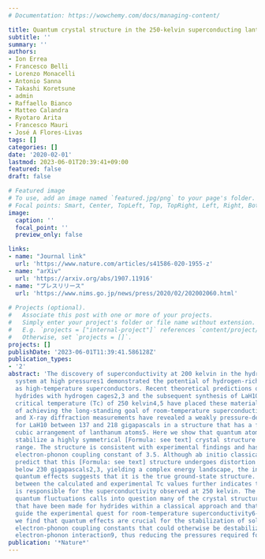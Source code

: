 ```yaml
---
# Documentation: https://wowchemy.com/docs/managing-content/

title: Quantum crystal structure in the 250-kelvin superconducting lanthanum hydride
subtitle: ''
summary: ''
authors:
- Ion Errea
- Francesco Belli
- Lorenzo Monacelli
- Antonio Sanna
- Takashi Koretsune
- admin
- Raffaello Bianco
- Matteo Calandra
- Ryotaro Arita
- Francesco Mauri
- José A Flores-Livas
tags: []
categories: []
date: '2020-02-01'
lastmod: 2023-06-01T20:39:41+09:00
featured: false
draft: false

# Featured image
# To use, add an image named `featured.jpg/png` to your page's folder.
# Focal points: Smart, Center, TopLeft, Top, TopRight, Left, Right, BottomLeft, Bottom, BottomRight.
image:
  caption: ''
  focal_point: ''
  preview_only: false

links:
- name: "Journal link"
  url: 'https://www.nature.com/articles/s41586-020-1955-z'
- name: "arXiv"
  url: 'https://arxiv.org/abs/1907.11916'
- name: "プレスリリース"
  url: 'https://www.nims.go.jp/news/press/2020/02/202002060.html'
  
# Projects (optional).
#   Associate this post with one or more of your projects.
#   Simply enter your project's folder or file name without extension.
#   E.g. `projects = ["internal-project"]` references `content/project/deep-learning/index.md`.
#   Otherwise, set `projects = []`.
projects: []
publishDate: '2023-06-01T11:39:41.586128Z'
publication_types:
- '2'
abstract: 'The discovery of superconductivity at 200 kelvin in the hydrogen sulfide
  system at high pressures1 demonstrated the potential of hydrogen-rich materials
  as high-temperature superconductors. Recent theoretical predictions of rare-earth
  hydrides with hydrogen cages2,3 and the subsequent synthesis of LaH10 with a superconducting
  critical temperature (Tc) of 250 kelvin4,5 have placed these materials on the verge
  of achieving the long-standing goal of room-temperature superconductivity. Electrical
  and X-ray diffraction measurements have revealed a weakly pressure-dependent Tc
  for LaH10 between 137 and 218 gigapascals in a structure that has a face-centred
  cubic arrangement of lanthanum atoms5. Here we show that quantum atomic fluctuations
  stabilize a highly symmetrical [Formula: see text] crystal structure over this pressure
  range. The structure is consistent with experimental findings and has a very large
  electron-phonon coupling constant of 3.5. Although ab initio classical calculations
  predict that this [Formula: see text] structure undergoes distortion at pressures
  below 230 gigapascals2,3, yielding a complex energy landscape, the inclusion of
  quantum effects suggests that it is the true ground-state structure. The agreement
  between the calculated and experimental Tc values further indicates that this phase
  is responsible for the superconductivity observed at 250 kelvin. The relevance of
  quantum fluctuations calls into question many of the crystal structure predictions
  that have been made for hydrides within a classical approach and that currently
  guide the experimental quest for room-temperature superconductivity6-8. Furthermore,
  we find that quantum effects are crucial for the stabilization of solids with high
  electron-phonon coupling constants that could otherwise be destabilized by the large
  electron-phonon interaction9, thus reducing the pressures required for their synthesis.'
publication: '*Nature*'
---
```

